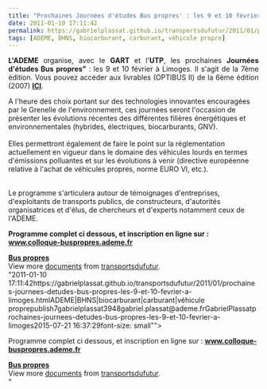 ```yaml
---
title: "Prochaines Journées d'études Bus propres' : les 9 et 10 février à Limoges'"
date: 2011-01-10 17:11:42
permalink: https://gabrielplassat.github.io/transportsdufutur/2011/01/prochaines-journees-detudes-bus-propres-les-9-et-10-fevrier-a-limoges.html
tags: [ADEME, BHNS, biocarburant, carburant, véhicule propre]
---
```


<p><span style="font-family: Arial;font-size: small"><span style="font-family: Arial;font-size: small"> <p dir="ltr" style="text-align: justify"><strong>L'ADEME </strong>organise, avec le <strong>GART </strong>et l'<strong>UTP</strong>, les prochaines <strong>Journées d'études Bus propres"</strong> : les 9 et 10 février à Limoges. Il s'agit de la 7ème édition. Vous pouvez accéder aux livrables (OPTIBUS II) de la 6ème édition (2007) <strong><a href=""http://www2.ademe.fr/servlet/getDoc?cid=96&m=3&id=48657&p1=00&p2=12&ref=17597"" target=""_blank"">ICI</a></strong>.</p> </span></span></p> <p dir=""ltr"" style=""text-align: justify"">A l'heure des choix portant sur des technologies innovantes encouragées par le Grenelle de l'environnement, ces journées seront l'occasion de présenter les évolutions récentes des différentes filières énergétiques et environnementales (hybrides, électriques, biocarburants, GNV). <br /><br />Elles permettront également de faire le point sur la réglementation actuellement en vigueur dans le domaine des véhicules lourds en termes d'émissions polluantes et sur les évolutions à venir (directive européenne relative à l'achat de véhicules propres, norme EURO VI, etc.). </p>  <!--more-->  <br />Le programme s'articulera autour de témoignages d'entreprises, d'exploitants de transports publics, de constructeurs, d'autorités organisatrices et d'élus, de chercheurs et d'experts notamment ceux de l'ADEME. <p><strong><span style=""font-family: Arialfont-size: small""><span style=""font-family: Arialfont-size: small""><span style=""font-family: Arialfont-size: small""> <p>Programme complet ci dessous, et inscription en ligne sur : <a href=""http://trc.emv2.com/HS?a=ENX7CqBfLjRL8SA9MKLOmVfnGHxKD9SYJPcStGb5lw8W0bBhOG5mpqVsje_Hhe-s_FM3""><strong><span style=""text-decoration: underline""><strong><span style=""text-decoration: underline""><span style=""font-family: Arialcolor: #0000fffont-size: small""><strong><span style=""text-decoration: underline""><span style=""font-family: Arialcolor: #0000fffont-size: small""><strong><span style=""text-decoration: underline""><span style=""font-family: Arialcolor: #0000fffont-size: small"">www.colloque-buspropres.ademe.fr</span></span></strong></span></span></strong></span></span></strong></span></strong></a><span style=""font-family: Arialfont-size: small""> </span></p> </span></span></span></strong></p> <div id=""__ss_6506677"" style=""width: 477px""><strong style=""margin: 12px 0 4px""><a href=""http://www.slideshare.net/transportsdufutur/bus-propres"" title=""Bus propres"">Bus propres</a></strong>         <div style=""padding: 5px 0 12px"">View more <a href=""http://www.slideshare.net/"">documents</a> from <a href=""http://www.slideshare.net/transportsdufutur"">transportsdufutur</a>.</div> </div>"2011-01-10 17:11:42https://gabrielplassat.github.io/transportsdufutur/2011/01/prochaines-journees-detudes-bus-propres-les-9-et-10-fevrier-a-limoges.htmlADEME|BHNS|biocarburant|carburant|véhicule proprepublish7gabrielplassat3948gabriel.plassat@ademe.frGabrielPlassatprochaines-journees-detudes-bus-propres-les-9-et-10-fevrier-a-limoges2015-07-21 16:37:29font-size: small""> <p>Programme complet ci dessous, et inscription en ligne sur : <a href=""http://trc.emv2.com/HS?a=ENX7CqBfLjRL8SA9MKLOmVfnGHxKD9SYJPcStGb5lw8W0bBhOG5mpqVsje_Hhe-s_FM3""><strong><span style=""text-decoration: underline""><strong><span style=""text-decoration: underline""><span style=""font-family: Arialfont-size: small""><strong><span style=""text-decoration: underline""><span style=""font-family: Arialfont-size: small""><strong><span style=""text-decoration: underline""><span style=""font-family: Arialfont-size: small"">www.colloque-buspropres.ademe.fr</span></span></strong></span></span></strong></span></span></strong></span></strong></a><span style=""font-family: Arialfont-size: small""> </span></p> </span></span></span></strong></p> <div id=""__ss_6506677"" style=""width: 477px""><strong style=""margin: 12px 0 4px""><a href=""http://www.slideshare.net/transportsdufutur/bus-propres"" title=""Bus propres"">Bus propres</a></strong>         <div style=""padding: 5px 0 12px"">View more <a href=""http://www.slideshare.net/"">documents</a> from <a href=""http://www.slideshare.net/transportsdufutur"">transportsdufutur</a>.</div> </div>"

